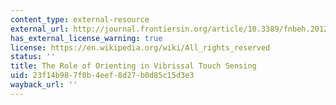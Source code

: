 ```yaml
---
content_type: external-resource
external_url: http://journal.frontiersin.org/article/10.3389/fnbeh.2012.00039/full
has_external_license_warning: true
license: https://en.wikipedia.org/wiki/All_rights_reserved
status: ''
title: The Role of Orienting in Vibrissal Touch Sensing
uid: 23f14b98-7f0b-4eef-8d27-b0d85c15d3e3
wayback_url: ''
---
```

